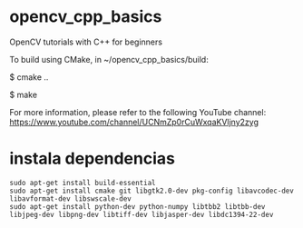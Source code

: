 # opencv_cpp_basics
OpenCV tutorials with C++ for beginners

To build using CMake, in ~/opencv_cpp_basics/build:

$ cmake ..

$ make

For more information, please refer to the following YouTube channel:
https://www.youtube.com/channel/UCNmZp0rCuWxqaKVljny2zyg

# instala dependencias 

~~~
sudo apt-get install build-essential
sudo apt-get install cmake git libgtk2.0-dev pkg-config libavcodec-dev libavformat-dev libswscale-dev
sudo apt-get install python-dev python-numpy libtbb2 libtbb-dev libjpeg-dev libpng-dev libtiff-dev libjasper-dev libdc1394-22-dev
~~~


